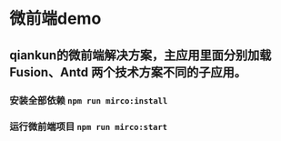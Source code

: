 # 微前端demo

## qiankun的微前端解决方案，主应用里面分别加载 Fusion、Antd 两个技术方案不同的子应用。

### 安装全部依赖 `npm run mirco:install`
### 运行微前端项目 `npm run mirco:start`